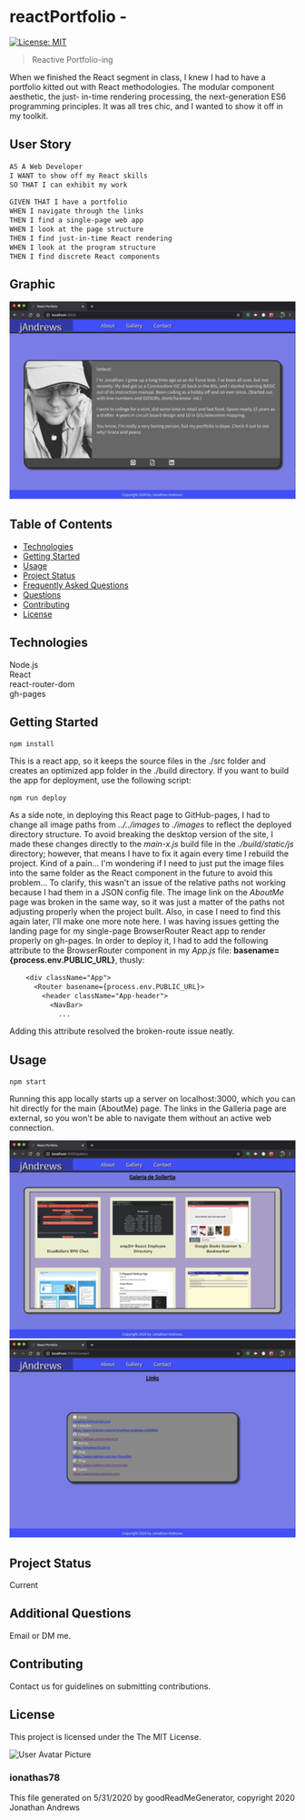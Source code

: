 # reactPortfolio - 
[![License: MIT](https://img.shields.io/badge/License-MIT-yellow.svg)](https://opensource.org/licenses/MIT)

> Reactive Portfolio-ing

When we finished the React segment in class, I knew I had to have a portfolio
kitted out with React methodologies. The modular component aesthetic, the just-
in-time rendering processing, the next-generation ES6 programming principles.
It was all tres chic, and I wanted to show it off in my toolkit.


## User Story

```
AS A Web Developer 
I WANT to show off my React skills
SO THAT I can exhibit my work
```

```
GIVEN THAT I have a portfolio
WHEN I navigate through the links
THEN I find a single-page web app
WHEN I look at the page structure
THEN I find just-in-time React rendering
WHEN I look at the program structure
THEN I find discrete React components
```
            


## Graphic
![Project Image 0](./build/images/ReactPort_AboutMe.jpg)

## Table of Contents
* [Technologies](#Technologies)
* [Getting Started](#Getting)
* [Usage](#Usage)
* [Project Status](#Project)
* [Frequently Asked Questions](#FAQ)
* [Questions](#Additional)
* [Contributing](#Contributing)
* [License](#License)
## Technologies
Node.js\
React\
react-router-dom\
gh-pages

## Getting Started
```
npm install
```
This is a react app, so it keeps the source files in the ./src folder and creates an optimized app folder in the ./build directory.
If you want to build the app for deployment, use the following script:
```
npm run deploy
```
As a side note, in deploying this React page to GitHub-pages, I had to change all image paths from _../../images_ to _./images_ to reflect the deployed directory structure. To avoid breaking the desktop version of the site, I made these changes directly to the _main-x.js_ build file in the _./build/static/js_ directory; however, that means I have to fix it again every time I rebuild the project. Kind of a pain... I'm wondering if I need to just put the image files into the same folder as the React component in the future to avoid this problem...
To clarify, this wasn't an issue of the relative paths not working because I had them in a JSON config file. The image link on the _AboutMe_ page was broken in the same way, so it was just a matter of the paths not adjusting properly when the project built.
Also, in case I need to find this again later, I'll make one more note here. I was having issues getting the landing page for my single-page BrowserRouter React app to render properly on gh-pages. In order to deploy it, I had to add the following attribute to the BrowserRouter component in my _App.js_ file: **basename={process.env.PUBLIC_URL}**, thusly:
```
    <div className="App">
      <Router basename={process.env.PUBLIC_URL}>
        <header className="App-header"> 
          <NavBar>
            ...
```
Adding this attribute resolved the broken-route issue neatly.

## Usage
```
npm start
```
Running this app locally starts up a server on localhost:3000, which you can hit directly for the main (AboutMe) page. The links in the Galleria page are external, so you won't be able to navigate them without an active web connection.

![Project Usage Image 0](./build/images/ReactPort_Gallery.jpg)
![Project Usage Image 1](./build/images/ReactPort_Links.jpg)

## Project Status
Current


## Additional Questions
Email or DM me.

## Contributing
Contact us for guidelines on submitting contributions.

## License
This project is licensed under the The MIT License.

![User Avatar Picture](https://avatars1.githubusercontent.com/u/61706660?v=4)
### ionathas78

This file generated on 5/31/2020 by goodReadMeGenerator, copyright 2020 Jonathan Andrews

